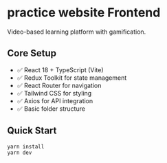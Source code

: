 # practice website Frontend

Video-based learning platform with gamification.

## Core Setup

- ✅ React 18 + TypeScript (Vite)
- ✅ Redux Toolkit for state management
- ✅ React Router for navigation
- ✅ Tailwind CSS for styling
- ✅ Axios for API integration
- ✅ Basic folder structure

## Quick Start

```bash
yarn install
yarn dev